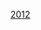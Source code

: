 <a href="http://creativecommons.org/licenses/by-sa/3.0/deed.en_US" target="_blank" class="cc-icon">2012</a>